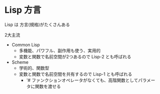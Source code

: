 # Lisp 方言

Lisp は 方言(規格)がたくさんある

2大主流
- Common Lisp
  - 多機能、パワフル、副作用も使う、実用的
  - 変数と関数で名前空間が2つあるので Lisp-2 とも呼ばれる
- Scheme
  - 学術的、関数型
  - 変数と関数で名前空間を共有するので Lisp-1 とも呼ばれる
    - '# ファンクションオペレータがなくても、高階関数としてパラメータに関数を渡せる


